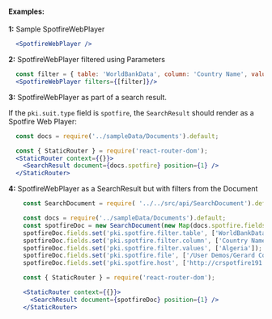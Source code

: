 #### Examples:

__1:__ Sample SpotfireWebPlayer

```jsx
  <SpotfireWebPlayer />
```

__2:__ SpotfireWebPlayer filtered using Parameters

```jsx
  const filter = { table: 'WorldBankData', column: 'Country Name', values: ['Algeria'] };
  <SpotfireWebPlayer filters={[filter]}/>
```

__3:__ SpotfireWebPlayer as part of a search result.

If the `pki.suit.type` field is `spotfire`, the `SearchResult` should render as a Spotfire Web Player:

```jsx
  const docs = require('../sampleData/Documents').default;

  const { StaticRouter } = require('react-router-dom');
  <StaticRouter context={{}}>
    <SearchResult document={docs.spotfire} position={1} />
  </StaticRouter>

```

__4:__ SpotfireWebPlayer as a SearchResult but with filters from the Document

```jsx
    const SearchDocument = require( '../../src/api/SearchDocument').default;

    const docs = require('../sampleData/Documents').default;
    const spotfireDoc = new SearchDocument(new Map(docs.spotfire.fields));
    spotfireDoc.fields.set('pki.spotfire.filter.table', ['WorldBankData']);
    spotfireDoc.fields.set('pki.spotfire.filter.column', ['Country Name']);
    spotfireDoc.fields.set('pki.spotfire.filter.values', ['Algeria']);
    spotfireDoc.fields.set('pki.spotfire.file', ['/User Demos/Gerard Conway/worldbank']);
    spotfireDoc.fields.set('pki.spotfire.host', ['http://crspotfire191.pkiapps.net:443/spotfire/wp/']);

    const { StaticRouter } = require('react-router-dom');

    <StaticRouter context={{}}>
      <SearchResult document={spotfireDoc} position={1} />
    </StaticRouter>
```

